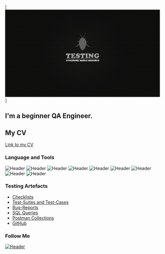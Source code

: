 [![Header](https://github.com/AnnaIliuk/Test/blob/main/assets/bug.jpg)]
## I'm a beginner QA Engineer.
## My CV
[Link to my CV](https://docs.google.com/document/d/1qg6IDGfgdFIdzpeSEQJG0UQ0-zqNx9bH/edit?usp=share_link&ouid=118108454540808204932&rtpof=true&sd=true)

### Language and Tools
![Header](https://img.shields.io/badge/Jira-090909?style=for-the-badge&logo=jira&logoColor=136be1)
![Header](https://img.shields.io/badge/Postman-090909?style=for-the-badge&logo=postman&logoColor=f76935)
![Header](https://img.shields.io/badge/Swagger-090909?style=for-the-badge&logo=swagger&logoColor=7ede2b)
![Header](https://img.shields.io/badge/Github-090909?style=for-the-badge&logo=github&logoColor=8cc4d7)
![Header](https://img.shields.io/badge/MySQL-090909?style=for-the-badge&logo=mysql&logoColor=00618a)
![Header](https://img.shields.io/badge/DevTools-090909?style=for-the-badge&logo=googlechrome&logoColor=2674f2)
![Header](https://img.shields.io/badge/AndroidStudio-090909?style=for-the-badge&logo=androidstudio&logoColor=3ad07d)
![Header](https://img.shields.io/badge/Fiddler-090909?style=for-the-badge&logo=fiddler&logoColor=8cc4d7)
![Header](https://img.shields.io/badge/CharlesProxy-090909?style=for-the-badge&logo=charlesproxy&logoColor=8cc4d7)

### Testing Artefacts

- [Checklists](https://docs.google.com/spreadsheets/d/1hOGAE06nS6H9XMic1ESBqznznDhHx2E-/edit?usp=sharing&ouid=118108454540808204932&rtpof=true&sd=true)
- [Test-Suites and Test-Cases](https://drive.google.com/file/d/1ANuDIg8CP2DilPzQoYYKfOwJBYoGxPuZ/view?usp=sharing)
- [Bug-Reports](https://drive.google.com/file/d/1avS6e4kwaf8SE1j3sdBGU0kpp19w12e-/view?usp=sharing)
- [SQL Queries](https://docs.google.com/document/d/1ZlZmOT2-zjcyZnK_JuXodAxkRF2wPCVJ/edit?usp=sharing&ouid=118108454540808204932&rtpof=true&sd=true)
- [Postman Collections](https://www.postman.com/grey-shadow-651525/workspace/my-workspace/collection/23540048-e5ed0fbe-b00d-4cc4-a08f-33d27d4f1164?action=share&creator=23540048)
- [GitHub](https://github.com/AnnaIliuk/GitHub)

### Follow Me

[![Header](https://img.shields.io/badge/Telegram-090909?style=for-the-badge&logo=telegram&logoColor=31a5db)](https://t.me/anilser19)

